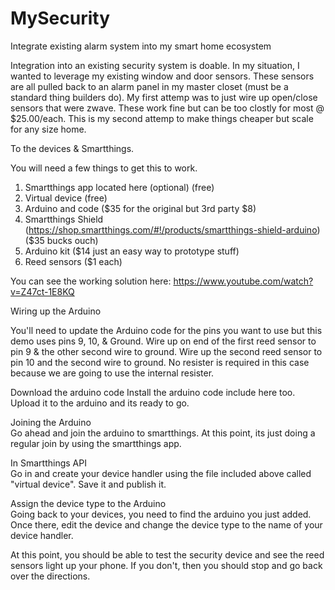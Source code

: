 # MySecurity
Integrate existing alarm system into my smart home ecosystem

Integration into an existing security system is doable.  In my situation, I wanted to leverage my existing window and door sensors.  These sensors are all pulled back to an alarm panel in my master closet (must be a standard thing builders do).  My first attemp was to just wire up open/close sensors that were zwave.  These work fine but can be too clostly for most @ $25.00/each.  This is my second attemp to make things cheaper but scale for any size home.

To the devices & Smartthings.

You will need a few things to get this to work.  
 1) Smartthings app located here (optional) (free)  
 2) Virtual device (free)  
 3) Arduino and code ($35 for the original but 3rd party $8)  
 4) Smartthings Shield (https://shop.smartthings.com/#!/products/smartthings-shield-arduino) ($35 bucks ouch)  
 5) Arduino kit ($14 just an easy way to prototype stuff)  
 6) Reed sensors ($1 each)  
 
 You can see the working solution here: https://www.youtube.com/watch?v=Z47ct-1E8KQ
 
 
 Wiring up the Arduino  
 
 You'll need to update the Arduino code for the pins you want to use but this demo uses pins 9, 10, & Ground.  Wire up on end of the first reed sensor to pin 9 & the other second wire to ground.  Wire up the second reed sensor to pin 10 and the second wire to ground.  No resister is required in this case because we are going to use the internal resister.
 
 Download the arduino code
 Install the arduino code include here too.  Upload it to the arduino and its ready to go.
 
 Joining the Arduino  
 Go ahead and join the arduino to smartthings.  At this point, its just doing a regular join by using the smartthings app.
 
 In Smartthings API  
 Go in and create your device handler using the file included above called "virtual device".  Save it and publish it.
 
 Assign the device type to the Arduino  
 Going back to your devices, you need to find the arduino you just added.  Once there, edit the device and change the device type to the name of your device handler.
 
 At this point, you should be able to test the security device and see the reed sensors light up your phone.  If you don't, then you should stop and go back over the directions.


 
 
 
 
